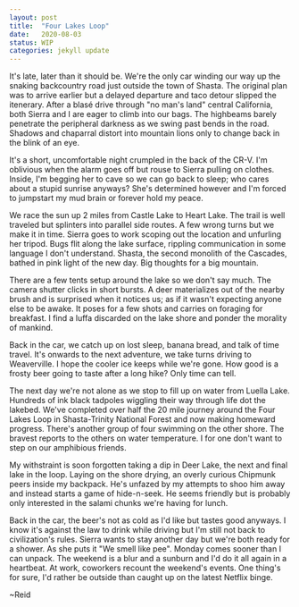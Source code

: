 ```yaml
---
layout: post
title:  "Four Lakes Loop"
date:   2020-08-03
status: WIP
categories: jekyll update
--- 
```


 It's late, later than it should be. We're the only car winding our way up the snaking backcountry road just outside the town of Shasta.  The original plan was to arrive earlier but a delayed departure and taco detour slipped the itenerary.  After a blasé drive through "no man's land" central California, both Sierra and I are eager to climb into our bags.  The highbeams barely penetrate the peripheral darkness as we swing past bends in the road.  Shadows and chaparral distort into mountain lions only to change back in the blink of an eye.

It's a short, uncomfortable night crumpled in the back of the CR-V. I'm oblivious when the alarm goes off but rouse to Sierra pulling on clothes. Inside, I'm begging her to cave so we can go back to sleep; who cares about a stupid sunrise anyways? She's determined however and I'm forced to jumpstart my mud brain or forever hold my peace.

We race the sun up 2 miles from Castle Lake to Heart Lake.  The trail is well traveled but splinters into parallel side routes.  A few wrong turns but we make it in time. Sierra goes to work scoping out the location and unfurling her tripod. Bugs flit along the lake surface, rippling communication in some language I don't understand.  Shasta, the second monolith of the Cascades, bathed in pink light of the new day.  Big thoughts for a big mountain.

There are a few tents setup around the lake so we don't say much. The camera shutter clicks in short bursts.  A deer materializes out of the nearby brush and is surprised when it notices us; as if it wasn't expecting anyone else to be awake.  It poses for a few shots and carries on foraging for breakfast. I find a luffa discarded on the lake shore and ponder the morality of mankind.

Back in the car, we catch up on lost sleep, banana bread, and talk of time travel.  It's onwards to the next adventure, we take turns driving to Weaverville.  I hope the cooler ice keeps while we're gone.  How good is a frosty beer going to taste after a long hike?  Only time can tell.  

The next day we're not alone as we stop to fill up on water from Luella Lake.  Hundreds of ink black tadpoles wiggling their way through life dot the lakebed.  We've completed over half the 20 mile journey around the Four Lakes Loop in Shasta-Trinity National Forest and now making homeward progress.  There's another group of four swimming on the other shore.  The bravest reports to the others on water temperature. I for one don't want to step on our amphibious friends.  

My withstraint is soon forgotten taking a dip in Deer Lake, the next and final lake in the loop.  Laying on the shore drying, an overly curious Chipmunk peers inside my backpack.  He's unfazed by my attempts to shoo him away and instead starts a game of hide-n-seek.  He seems friendly but is probably only interested in the salami chunks we're having for lunch.  

Back in the car, the beer's not as cold as I'd like but tastes good anyways.  I know it's against the law to drink while driving but I'm still not back to civilization's rules.  Sierra wants to stay another day but we're both ready for a shower. As she puts it "We smell like pee".  Monday comes sooner than I can unpack.  The weekend is a blur and a sunburn and I'd do it all again in a heartbeat. At work, coworkers recount the weekend's events.  One thing's for sure, I'd rather be outside than caught up on the latest Netflix binge.

~Reid

<!--stackedit_data:
eyJoaXN0b3J5IjpbLTEzNDMzNTc0NTAsLTE3MTUzNjA4NjMsLT
EwMjU1OTU1N119
-->